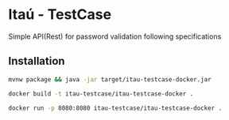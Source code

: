# Itaú - TestCase

Simple API(Rest) for password validation following specifications

## Installation
```bash
mvnw package && java -jar target/itau-testcase-docker.jar

docker build -t itau-testcase/itau-testcase-docker .

docker run -p 8080:8080 itau-testcase/itau-testcase-docker .
```
